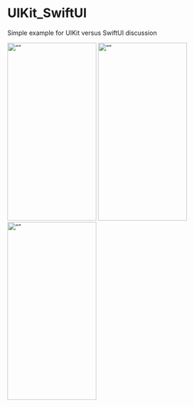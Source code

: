 # UIKit_SwiftUI
Simple example for UIKit versus SwiftUI discussion

<img src="https://user-images.githubusercontent.com/10232018/233150334-a759d8a0-fa5d-4f11-80af-c7ecc54ec705.png" alt= “” width="200" height="400">
<img src="https://user-images.githubusercontent.com/10232018/233150367-2aea4c00-fcc2-48b6-a661-c9e035d8dbc2.png" alt= “” width="200" height="400">
<img src="https://user-images.githubusercontent.com/10232018/233150384-f4099faa-a73b-46f5-905f-48edf84f4b0c.png" alt= “” width="200" height="400">
